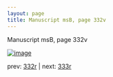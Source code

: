 ```yaml
---
layout: page
title: Manuscript msB, page 332v
---
```


Manuscript msB, page 332v

[![image](http://www.homermultitext.org/iipsrv?OBJ=IIP,1.0&FIF=/project/homer/pyramidal/deepzoom/hmt/vbbifolio/pending/vb_332v_333r.tif&WID=100&CVT=JPEG)](http://www.homermultitext.org/ict2/?urn=urn:cite2:hmt:vbbifolio.pending:vb_332v_333r)

prev:  [332r](../332r) | next:  [333r](../333r)

